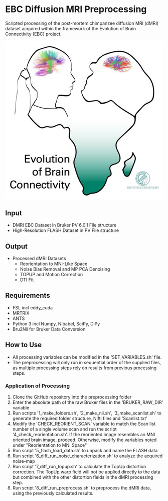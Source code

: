 # EBC Diffusion MRI Preprocessing
Scripted processing of the post-mortem chimpanzee diffusion MRI (dMRI) dataset acquired within the framework of the Evolution of Brain Connectivity (EBC) project. 

![EBC Project Logo | width=100](EBC_Logo.jpg)


## Input
- DMRI EBC Dataset in Bruker PV 6.0.1 File structure
- High-Resolution FLASH Dataset in PV File structure

## Output
- Processed dMRI Datasets
  - Reorientation to MNI-Like Space
  - Noise Bias Removal and MP PCA Denoising 
  - TOPUP and Motion Correction 
  - DTI Fit

## Requirements
- FSL incl eddy_cuda
- MRTRIX
- ANTS
- Python 3 incl Numpy, Nibabel, SciPy, DiPy
- Bru2Nii for Bruker Data Conversion

## How to Use
- All processing variables can be modified in the 'SET_VARIABLES.sh' file.
- The preprocessing will only run in sequential order of the supplied files, as multiple processing steps rely on results from previous processing steps. 

### Application of Processing
1. Clone the GitHub repository into the preprocessing folder 
2. Enter the absolute path of the raw Bruker files in the 'BRUKER_RAW_DIR' variable
3. Run scripts '1_make_folders.sh', '2_make_nii.sh', '3_make_scanlist.sh' to generate the required folder structure, Nifti files and 'Scanlist.txt'
4. Modify the 'CHECK_REORIENT_SCAN' variable to match the Scan list number of a single volume scan and run the script '4_check_reorientation.sh'. If the reoriented image resembles an MNI oriented brain image, proceed. Otherwise, modify the variables noted under "Reorientation to MNI Space"
5. Run script '5_flash_load_data.sh' to unpack and name the FLASH data
6. Run script '6_diff_run_noise_characterization.sh' to analyze the acquired noise-map
7. Run script '7_diff_run_topup.sh' to calculate the TopUp distortion correction. The TopUp warp field will not be applied directly to the data but combined with the other distortion fields in the dMRI processing step. 
8. Run script '8_diff_run_preprocess.sh' to preprocess the dMRI data, using the previously calculated results. 
